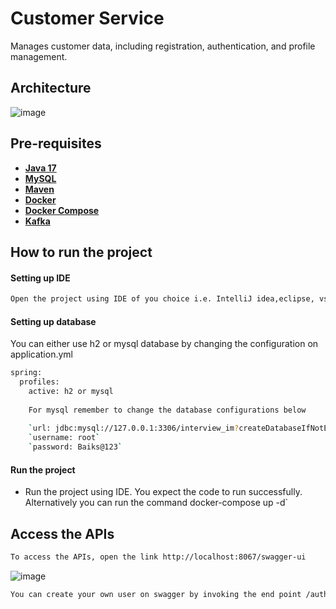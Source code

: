 # Customer Service

Manages customer data, including registration, authentication, and profile management.

## Architecture

![image](architecture.png)

## Pre-requisites

- [**Java 17**](https://www.oracle.com/java/technologies/javase/jdk17-archive-downloads.html)
- [**MySQL**](https://www.mysql.com/downloads/)
- [**Maven**](https://maven.apache.org/download.cgi)
- [**Docker**](https://www.docker.com/)
- [**Docker Compose**](https://docs.docker.com/reference/cli/docker/compose/)
- [**Kafka**](https://kafka.apache.org/quickstart)

## How to run the project

#### Setting up IDE

```sh
Open the project using IDE of you choice i.e. IntelliJ idea,eclipse, vs, spring tool suite etc.
```

#### Setting up database

You can either use h2 or mysql database by changing the configuration on application.yml

```sh
spring:
  profiles:
    active: h2 or mysql
    
    For mysql remember to change the database configurations below
    
    `url: jdbc:mysql://127.0.0.1:3306/interview_im?createDatabaseIfNotExist=true`
    `username: root`
    `password: Baiks@123`
```


#### Run the project

- Run the project using IDE. You expect the code to run successfully. Alternatively you can run the command docker-compose up -d`
## Access the APIs
```sh
To access the APIs, open the link http://localhost:8067/swagger-ui
```

![image](img.png)

```sh
You can create your own user on swagger by invoking the end point /auth/signup.
```